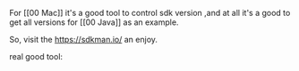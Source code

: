 For [[00 Mac]] it's a good tool to control sdk version ,and at all  it's a good to get all versions for [[00 Java]] as an example.

So, visit the https://sdkman.io/ an enjoy.

real good tool:
